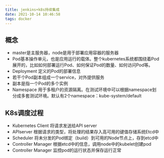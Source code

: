 ```yaml
---
title: jenkins+k8s持续集成
date: 2021-10-14 10:46:58
tags: docker
---
```


## 概念
- master是主服务器，node是用于部署应用容器的服务器
- Pod基本操作单元，也是应用运行的载体。整个kubernetes系统都围绕着Pod展开的，比如如何部署运行Pod、如何保证Pod的数量、如何访问Pod等。
- Deployment 定义的Pod的部署信息
- 若干个Pod副本组成一个service，对外提供服务
- 副本是指一个Pod的多个实例
- Namespace 用于多租户的资源隔离。在测试环境中可以根据namespace划分成多套测试环境。默认有2个namespace：kube-system/default

## K8s调度过程
- Kubernetes Client 将请求发送给API server
- APIserver 根据请求的类型，将处理的结果存入高可用的键值存储系统Etcd中
- Scheduler 将未分发的Pod绑定（build）到可用的Node节点上，存到etcd中
- Controller Manager 根据etcd中的信息，调用node中的kubelet创建pod
- Controller Manager 监控pod的运行状态并保存运行正常